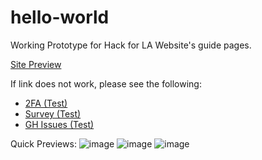 # hello-world

Working Prototype for Hack for LA Website's guide pages.

[Site Preview](https://alyssabenipayo.github.io/hello-world/)

If link does not work, please see the following:

- [2FA (Test)](https://alyssabenipayo.github.io/hello-world/2FA)
- [Survey (Test)](https://alyssabenipayo.github.io/hello-world/survey)
- [GH Issues (Test)](https://alyssabenipayo.github.io/hello-world/github-issues)

Quick Previews:
![image](https://user-images.githubusercontent.com/38295612/111595873-d17f9200-8789-11eb-83a8-801310e2d313.png)
![image](https://user-images.githubusercontent.com/38295612/111595921-d8a6a000-8789-11eb-8c08-f9801da39fb8.png)
![image](https://user-images.githubusercontent.com/38295612/111595947-e1977180-8789-11eb-8d64-4a3b716affd8.png)
